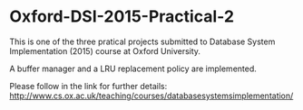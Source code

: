 # Oxford-DSI-2015-Practical-2
This is one of the three pratical projects submitted to Database System Implementation (2015) course at Oxford University.

A buffer manager and a LRU replacement policy are implemented.

Please follow in the link for further details: http://www.cs.ox.ac.uk/teaching/courses/databasesystemsimplementation/
